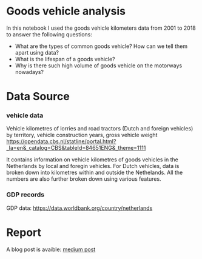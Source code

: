 # Goods vehicle analysis
In this notebook I used the goods vehicle kilometers data from 2001 to 2018 to answer the following questions: 

- What are the types of common goods vehicle? How can we tell them apart using data? 
- What is the lifespan of a goods vehicle? 
- Why is there such high volume of goods vehicle on the motorways nowadays?

# Data Source 
### vehicle data

Vehicle kilometres of lorries and road tractors (Dutch and foreign vehicles) by territory, vehicle construction years, gross vehicle weight
https://opendata.cbs.nl/statline/portal.html?_la=en&_catalog=CBS&tableId=84651ENG&_theme=1111

It contains information on vehicle kilometres of goods vehicles in the Netherlands by local and foregin vehicles. For Dutch vehicles, data is broken down into kilometres within and outside the Nethelands. All the numbers are also further broken down using various features.

### GDP records

GDP data: https://data.worldbank.org/country/netherlands

# Report
A blog post is avaible: [medium post](https://medium.com/@jinchaochen/how-did-road-freight-transport-develop-in-the-netherlands-f42502a48047)

